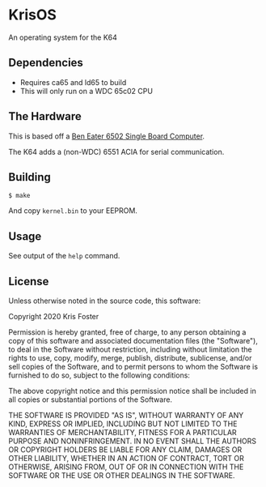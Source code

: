 # KrisOS

An operating system for the K64

## Dependencies

 * Requires ca65 and ld65 to build
 * This will only run on a WDC 65c02 CPU

## The Hardware

This is based off a [Ben Eater 6502 Single Board Computer](https://eater.net/6502).

The K64 adds a (non-WDC) 6551 ACIA for serial communication.

## Building

```
$ make
```

And copy `kernel.bin` to your EEPROM.

## Usage

See output of the `help` command.

## License

Unless otherwise noted in the source code, this software:

Copyright 2020 Kris Foster

Permission is hereby granted, free of charge, to any person obtaining a copy of this software and associated documentation files (the "Software"), to deal in the Software without restriction, including without limitation the rights to use, copy, modify, merge, publish, distribute, sublicense, and/or sell copies of the Software, and to permit persons to whom the Software is furnished to do so, subject to the following conditions:

The above copyright notice and this permission notice shall be included in all copies or substantial portions of the Software.

THE SOFTWARE IS PROVIDED "AS IS", WITHOUT WARRANTY OF ANY KIND, EXPRESS OR IMPLIED, INCLUDING BUT NOT LIMITED TO THE WARRANTIES OF MERCHANTABILITY, FITNESS FOR A PARTICULAR PURPOSE AND NONINFRINGEMENT. IN NO EVENT SHALL THE AUTHORS OR COPYRIGHT HOLDERS BE LIABLE FOR ANY CLAIM, DAMAGES OR OTHER LIABILITY, WHETHER IN AN ACTION OF CONTRACT, TORT OR OTHERWISE, ARISING FROM, OUT OF OR IN CONNECTION WITH THE SOFTWARE OR THE USE OR OTHER DEALINGS IN THE SOFTWARE.